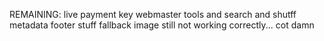 



REMAINING:
live payment key 
webmaster tools and search and shutff
metadata
footer stuff
fallback image still not working correctly... cot damn
